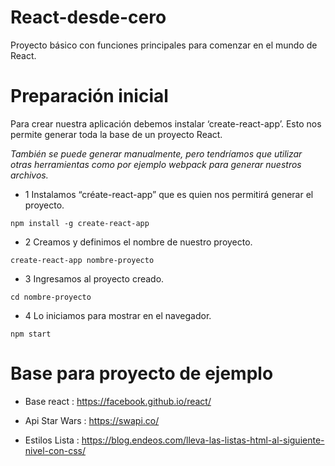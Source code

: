 # React-desde-cero
Proyecto básico con funciones principales para comenzar en el mundo de React.

# Preparación inicial
Para crear nuestra aplicación debemos instalar ‘create-react-app’. Esto nos permite generar toda la base de un proyecto React.

*También se puede generar manualmente, pero tendríamos que utilizar otras herramientas como por ejemplo webpack para generar nuestros archivos.*

- 1 Instalamos “créate-react-app” que es quien nos permitirá generar el proyecto.

`npm install -g create-react-app   `

- 2 Creamos y definimos el nombre de nuestro proyecto.

`create-react-app nombre-proyecto`

- 3 Ingresamos al proyecto creado.

`cd nombre-proyecto`

- 4 Lo iniciamos para mostrar en el navegador.

`npm start`

# Base para proyecto de ejemplo
- Base react	: https://facebook.github.io/react/ 

- Api Star Wars 	: https://swapi.co/

- Estilos Lista	: https://blog.endeos.com/lleva-las-listas-html-al-siguiente-nivel-con-css/

